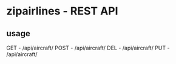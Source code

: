 # zipairlines - REST API

## usage
GET - /api/aircraft/
POST - /api/aircraft/
DEL - /api/aircraft/<pk>
PUT - /api/aircraft/<pk>
